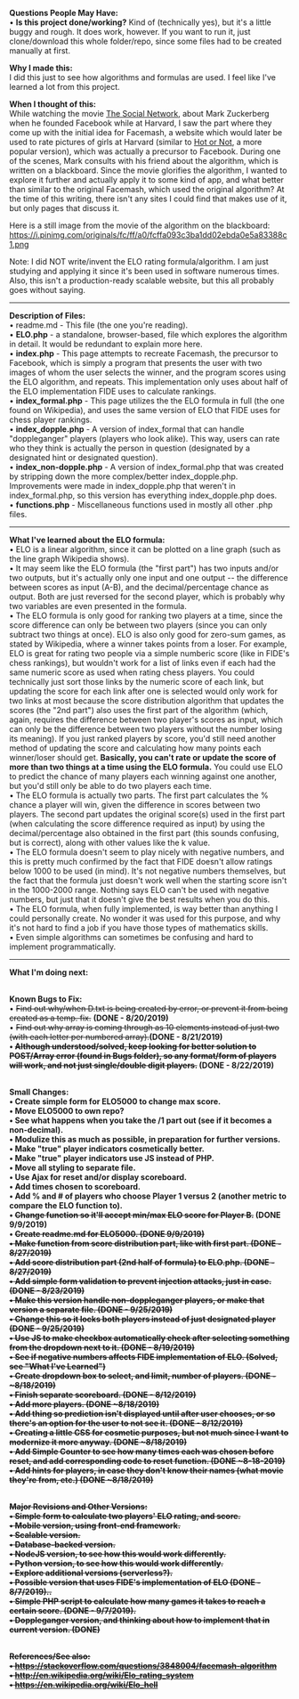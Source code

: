 <strong>Questions People May Have:</strong><br />
• <strong>Is this project done/working?</strong> Kind of (technically yes), but it's a little buggy and rough.  It does work, however.  If you want to run it, just clone/download this whole folder/repo, since some files had to be created manually at first.<br/>

<strong>Why I made this:</strong><br />
I did this just to see how algorithms and formulas are used.  I feel like I've learned a lot from this project.

<strong>When I thought of this:</strong><br />
While watching the movie <a href="https://www.imdb.com/title/tt1285016/">The Social Network</a>, about Mark Zuckerberg when he founded Facebook while at Harvard, I saw the part where they come up with the initial idea for Facemash, a website which would later be used to rate pictures of girls at Harvard (similar to <a href="https://en.wikipedia.org/wiki/Hot_or_Not">Hot or Not</a>, a more popular version), which was actually a precursor to Facebook.  During one of the scenes, Mark consults with his friend about the algorithm, which is written on a blackboard.  Since the movie glorifies the algorithm, I wanted to explore it further and actually apply it to some kind of app, and what better than similar to the original Facemash, which used the original algorithm?  At the time of this writing, there isn't any sites I could find that makes use of it, but only pages that discuss it.

Here is a still image from the movie of the algorithm on the blackboard: https://i.pinimg.com/originals/fc/ff/a0/fcffa093c3ba1dd02ebda0e5a83388c1.png

Note:  I did NOT write/invent the ELO rating formula/algorithm.  I am just studying and applying it since it's been used in software numerous times.  Also, this isn't a production-ready scalable website, but this all probably goes without saying.

<hr>

<strong>Description of Files:</strong><br />
• readme.md - This file (the one you're reading).<br/>
• <strong>ELO.php</strong> - a standalone, browser-based, file which explores the algorithm in detail.  It would be redundant to explain more here.<br />
• <strong>index.php</strong> - This page attempts to recreate Facemash, the precursor to Facebook, which is simply a program that presents the user with two images of whom the user selects the winner, and the program scores using the ELO algorithm, and repeats.  This implementation only uses about half of the ELO implementation FIDE uses to calculate rankings.<br/>
• <strong>index_formal.php</strong> - This page utilizes the the ELO formula in full (the one found on Wikipedia), and uses the same version of ELO that FIDE uses for chess player rankings.<br/>
• <strong>index_dopple.php</strong> - A version of index_formal that can handle "doppleganger" players (players who look alike).  This way, users can rate who they think is actually the person in question (designated by a designated hint or designated question).<br/>
• <strong>index_non-dopple.php</strong> - A version of index_formal.php that was created by stripping down the more complex/better index_dopple.php.  Improvements were made in index_dopple.php that weren't in index_formal.php, so this version has everything index_dopple.php does.<br/>
• <strong>functions.php</strong> - Miscellaneous functions used in mostly all other .php files.<br/>

<hr>

<strong>What I've learned about the ELO formula:</strong><br/>
• ELO is a linear algorithm, since it can be plotted on a line graph (such as the line graph Wikipedia shows).<br/>
• It may seem like the ELO formula (the "first part") has two inputs and/or two outputs, but it's actually only one input and one output -- the difference between scores as input (A-B), and the decimal/percentage chance as output.  Both are just reversed for the second player, which is probably why two variables are even presented in the formula.<br/>
• The ELO formula is only good for ranking two players at a time, since the score difference can only be between two players (since you can only subtract two things at once). ELO is also only good for zero-sum games, as stated by Wikipedia, where a winner takes points from a loser.  For example, ELO is great for rating two people via a simple numberic score (like in FIDE's chess rankings), but wouldn't work for a list of links even if each had the same numeric score as used when rating chess players. You could technically just sort those links by the numeric score of each link, but updating the score for each link after one is selected would only work for two links at most because the score distribution algorithm that updates the scores (the "2nd part") also uses the first part of the algorithm (which, again, requires the difference between two player's scores as input, which can only be the difference between two players without the number losing its meaning).  If you just ranked players by score, you'd still need another method of updating the score and calculating how many points each winner/loser should get.  <strong>Basically, you can't rate or update the score of more than two things at a time using the ELO formula.</strong>  You could use ELO to predict the chance of many players each winning against one another, but you'd still only be able to do two players each time.<br/> 
• The ELO formula is actually two parts.  The first part calculates the % chance a player will win, given the difference in scores between two players.  The second part updates the original score(s) used in the first part (when calculating the score difference required as input) by using the decimal/percentage also obtained in the first part (this sounds confusing, but is correct), along with other values like the k value.<br />
• The ELO formula doesn't seem to play nicely with negative numbers, and this is pretty much confirmed by the fact that FIDE doesn't allow ratings below 1000 to be used (in mind).  It's not negative numbers themselves, but the fact that the formula just doesn't work well when the starting score isn't in the 1000-2000 range.  Nothing says ELO can't be used with negative numbers, but just that it doesn't give the best results when you do this.<br />
• The ELO formula, when fully implemented, is way better than anything I could personally create.  No wonder it was used for this purpose, and why it's not hard to find a job if you have those types of mathematics skills.<br/>
• Even simple algorithms can sometimes be confusing and hard to implement programmatically.

<hr>

<strong>What I'm doing next:</strong><br />

<br/><strong>Known Bugs to Fix:</strong><br/>
• <strike>Find out why/when D.txt is being created by error, or prevent it from being created as a temp. fix.</strike> <strong>(DONE - 8/20/2019)</strong><br/>
• <strike>Find out why array is coming through as 10 elements instead of just two (with each letter per numbered array).</strike><strong>(DONE - 8/21/2019)<br/>
• <strike>Although understood/solved, keep looking for better solution to POST/Array error (found in Bugs folder), so any format/form of players will work, and not just single/double digit players.</strike> (DONE - 8/22/2019)<br/>

<br/><strong>Small Changes:</strong><br/>
• Create simple form for ELO5000 to change max score.<br/>
• Move ELO5000 to own repo?<br/>
• See what happens when you take the /1 part out (see if it becomes a non-decimal).<br/>
• Modulize this as much as possible, in preparation for further versions.<br/>
• Make "true" player indicators cosmetically better.<br/>
• Make "true" player indicators use JS instead of PHP.<br/>
• Move all styling to separate file.<br/>
• Use Ajax for reset and/or display scoreboard.<br/>
• Add times chosen to scoreboard.<br/>
• Add % and # of players who choose Player 1 versus 2 (another metric to compare the ELO function to).<br/>
• <strike>Change function so it'll accept min/max ELO score for Player B.</strike> (DONE 9/9/2019)<br/>
• <strike>Create readme.md for ELO5000.<strike> (DONE 9/9/2019)<br/>
• <strike>Make function from score distribution part, like with first part.</strike> (DONE - 8/27/2019)<br/>
• <strike>Add score distribution part (2nd half of formula) to ELO.php.</strike> (DONE - 8/27/2019)<br/>
• <strike>Add simple form validation to prevent injection attacks, just in case.</strike> (DONE - 8/23/2019)<br/>
• <strike>Make this version handle non-doppleganger players, or make that version a separate file.</strike> (DONE - 9/25/2019)<br/>
• <strike>Change this so it locks both players instead of just designated player</strike> (DONE - 9/25/2019)<br/>
• <strike>Use JS to make checkbox automatically check after selecting something from the dropdown next to it.</strike> <strong>(DONE - 8/19/2019)</strong><br/>
• <strike>See if negative numbers affects FIDE implementation of ELO.</strike> <strong>(Solved, see "What I've Learned")</strong><br/>
• <strike>Create dropdown box to select, and limit, number of players.</strike> <strong>(DONE - ~8/18/2019)</strong><br />
• <strike>Finish separate scoreboard.</strike> <strong>(DONE - 8/12/2019)</strong><br />
• <strike>Add more players.</strike> <strong>(DONE ~8/18/2019)</strong><br />
• <strike>Add thing so prediction isn't displayed until after user chooses, or so there's an option for the user to not see it.</strike> <strong>(DONE - 8/12/2019)</strong><br/>
• <strike>Creating a little CSS for cosmetic purposes, but not much since I want to modernize it more anyway.</strike> <strong>(DONE ~8/18/2019)</strong><br />
• <strike>Add Simple Counter to see how many times each was chosen before reset, and add corresponding code to reset function.</strike> <strong>(DONE ~8-18-2019)</strong><br/>
• <strike>Add hints for players, in case they don't know their names (what movie they're from, etc.)</strike> <strong>(DONE ~8/18/2019)</strong><br/>

<br/><strong>Major Revisions and Other Versions:</strong><br/>
• Simple form to calculate two players' ELO rating, and score.<br/>
• Mobile version, using front-end framework.<br/>
• Scalable version.<br/>
• Database-backed version.<br/>
• NodeJS version, to see how this would work differently.<br />
• Python version, to see how this would work differently.<br />
• Explore additional versions (serverless?). <br />
• <strike>Possible version that uses FIDE's implementation of ELO</strike><strong> (DONE - 8/7/2019).</strong>.<br />
• <strike>Simple PHP script to calculate how many games it takes to reach a certain score.</strike>  (DONE - 9/7/2019).<br/>
• <strike>Doppleganger version, and thinking about how to implement that in current version.</strike> <strong>(DONE)</strong><br/>

<br/><strong>References/See also:</strong><br/>
• <a href="https://stackoverflow.com/questions/3848004/facemash-algorithm">https://stackoverflow.com/questions/3848004/facemash-algorithm</a><br/>
• <a href="http://en.wikipedia.org/wiki/Elo_rating_system">http://en.wikipedia.org/wiki/Elo_rating_system</a><br/>
• <a href="https://en.wikipedia.org/wiki/Elo_hell">https://en.wikipedia.org/wiki/Elo_hell</a><br/>
